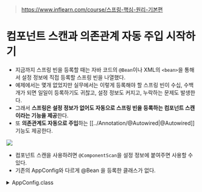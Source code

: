 > https://www.inflearn.com/course/스프링-핵심-원리-기본편
# 컴포넌트 스캔과 의존관계 자동 주입 시작하기
- 지금까지 스프링 빈을 등록할 때는 자바 코드의 `@Bean`이나 XML의 `<bean>`을 통해서 설정 정보에 직접 등록할 스프링 빈을 나열했다.
- 예제에서는 몇개 없었지만 실무에서는 이렇게 등록해야 할 스프링 빈이 수십, 수백개가 되면 일일이 등록하기도 귀찮고, 설정 정보도 커지고, 누락하는 문제도 발생한다.
- 그래서 **스프링은 설정 정보가 없어도 자동으로 스프링 빈을 등록하는 컴포넌트 스캔이라는 기능을 제공**한다.
- 또 **의존관계도 자동으로 주입**하는 [[../Annotation/@Autowired|@Autowired]] 기능도 제공한다.

![](https://i.imgur.com/AltaVHV.png)

- 컴포넌트 스캔을 사용하려면 `@ComponentScan`을 설정 정보에 붙여주면 사용할 수 있다.
- 기존의 AppConfig와 다르게 @Bean 을 등록한 클래스가 없다.

<details>
<summary>AppConfig.class</summary>

<div 
```java
package hello.core;  
  
import hello.core.discount.DiscountPolicy;  
import hello.core.discount.RateDiscountPolicy;  
import hello.core.member.*;  
import hello.core.order.OrderService;  
import hello.core.order.OrderServiceImpl;  
import org.springframework.context.annotation.Bean;  
import org.springframework.context.annotation.Configuration;  
import org.springframework.context.annotation.Primary;  
  
@Configuration // 설정정보  
public class AppConfig {  
  
    @Bean  
    public MemberService memberService() {  
        System.out.println("call AppConfig.memberService");  
        return new MemberServiceImpl(memberRepository());  
    }  

    @Bean  
    public MemberRepository memberRepository() {  
        System.out.println("call AppConfig.memberRepository");  
        return new MemoryMemberRepository();  
    }  
  
    @Bean  
    public OrderService orderService(){  
        System.out.println("call AppConfig.orderService");  
        return new OrderServiceImpl(memberRepository(), discountPolicy());}  
  
    @Bean  
    public DiscountPolicy discountPolicy(){  
        System.out.println("call AppConfig.discountPolicy");  
//        return new FixDiscountPolicy();  
        return new RateDiscountPolicy();  
    }  
}
```

</details>

/*basePackages = "hello.core.member",  
//탐색할 패키지의 시작 위치를 정해줄 수 있다.  
basePackageClasses = AutoAppConfig.class,  
default로 아무 설정도 하지 않으면 ComponentScan이 붙은 설정 정보 클래스의 패키지가 시작위치가 된다.  
  
** 권장하는 방법 **패키지 위치를 지정하지 않고 설정 정보 클래스의 위치를 프로젝트 최상단에 두는 것이다.  
최근 스프링 부트도 이 방법을 기본으로 제공한다.  
  
컴포넌트 스캔 기본 대상  
@Component : 컴포넌트 스캔에서 사용  
@Controller : 스프링 MVC 컨트롤러  
@Service : 스프링 비즈니스 로직 사용  
@Repository : 스프링 데이터 접근 계층에서 사용  
@Configuration : 스프링 설정정보에서 사용  
=> 어노테이션은 상속관계라는 게 없음.  
*/

//ComponentScan : @Component 어노테이션 붙은 클래스를 모두 자동으로 스캔해서 스프링 빈으로 등록함.  
//위처럼 필터를 걸어줄 수 있지만 실무에서는 필터 거는 일은 없다.  
//Component + Autowired 까지 함께 씀

# 탐색 위치와 기본 스캔 대상
# 필터
# 중복 등록과 충돌
컴포넌트 스캔에서 같은 빈 이름을 등록하면?

## 자동 빈 등록 vs 자동 빈 등록
- 컴포넌트 스캔에 의해 자동으로 스프링 빈이 등록되는데, 그 이름이 같은 경우 스프링에서 오류 발생시킨다.
	- `ConflictingBeanDefinitionException` 예외 발생
## 수동 빈 등록 vs 자동 빈 등록
```java
@Component
public class MemoryMemberRepository implements MemberRepository{

}
```

```java
@Configuration
@ComponentScan(excludeFilters = @Filter(type = FilterType.ANNOTATION, classes = Configuration.class))
public class AutoAppConfig {
	@Bean (name = "memoryMemberRepository")
	public MemberRepository memberRepository() {
		return new MemoryMemberRepository();
		}
}
```

이렇게 되면 **수동 빈 등록이 우선권을 가져** <span style="background:#fff88f">자동 빈을 오버라이딩</span> 한다. 

### 수동 빈 등록 시 남는 로그
`Overriding bean definition for bean 'memoryMemberRepository' with a different definition. : replacing'

개발자가 의도적으로 이런 결과를 기대했다면 자동보다는 수동이 우선권을 가지는 것이 좋지만 현실은 **개발자의 의도와 다르게** 여러 설정들이 꼬여서 만들어지는 경우가 많다. **그러면 정말 잡기 어려운 버그가 만들어진다.**

![](https://i.imgur.com/dcO0gh8.png)

최근 스프링 부트는 수동 빈 등록과 자동 빈 등록이 충돌나면 오류가 발생하도록 기본 값을 변경하였다.

## 수동 빈 등록, 자동 빈 등록 오류 시 스프링 부트 에러
`properties` 파일에서 다음을 추가해주면 된다.
```
spring.main.allow-bean-definition-overriding=true
```

- ture : 오버라이딩 가능
- false : 오버라이딩 안됨

